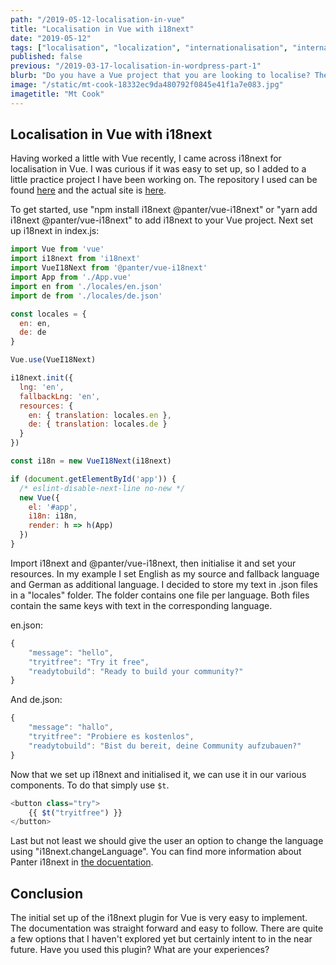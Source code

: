 ```yaml
---
path: "/2019-05-12-localisation-in-vue"
title: "Localisation in Vue with i18next"
date: "2019-05-12"
tags: ["localisation", "localization", "internationalisation", "internationalization", "translation", "globalisation", "globalization", "challenges", "Vue"]
published: false
previous: "/2019-03-17-localisation-in-wordpress-part-1"
blurb: "Do you have a Vue project that you are looking to localise? Then this blog post may be of interest."
image: "/static/mt-cook-18332ec9da480792f0845e41f1a7e083.jpg"
imagetitle: "Mt Cook"
---
```


## Localisation in Vue with i18next

Having worked a little with Vue recently, I came across i18next for localisation in Vue. I was curious if it was easy to set up, so I added to a little practice project I have been working on. The repository I used can be found [here](https://github.com/cornelia-schulz/frontend-mentor-huddle-alternating-sections "here") and the actual site is [here](https://hopeful-knuth-d5f28e.netlify.com/ "here").

To get started, use "npm install i18next @panter/vue-i18next" or "yarn add i18next @panter/vue-i18next" to add i18next to your Vue project. Next set up i18next in index.js:

```javascript
import Vue from 'vue'
import i18next from 'i18next'
import VueI18Next from '@panter/vue-i18next'
import App from './App.vue'
import en from './locales/en.json'
import de from './locales/de.json'

const locales = {
  en: en,
  de: de
}

Vue.use(VueI18Next)

i18next.init({
  lng: 'en',
  fallbackLng: 'en',
  resources: {
    en: { translation: locales.en },
    de: { translation: locales.de }
  }
})

const i18n = new VueI18Next(i18next)

if (document.getElementById('app')) {
  /* eslint-disable-next-line no-new */
  new Vue({
    el: '#app',
    i18n: i18n,
    render: h => h(App)
  })
}
```

Import i18next and @panter/vue-i18next, then initialise it and set your resources. In my example I set English as my source and fallback language and German as additional language. I decided to store my text in .json files in a "locales" folder. The folder contains one file per language. Both files contain the same keys with text in the corresponding language.

en.json:

```javascript
{
    "message": "hello",
    "tryitfree": "Try it free",
    "readytobuild": "Ready to build your community?"
}
```

And de.json:

```javascript
{
    "message": "hallo",
    "tryitfree": "Probiere es kostenlos",
    "readytobuild": "Bist du bereit, deine Community aufzubauen?"
}
```

Now that we set up i18next and initialised it, we can use it in our various components. To do that simply use ```$t```.

```javascript
<button class="try">
    {{ $t("tryitfree") }}
</button>
```

Last but not least we should give the user an option to change the language using "i18next.changeLanguage". You can find more information about Panter i18next in [the docuentation](https://panter.github.io/vue-i18next/guide/started.html "the documentation").

## Conclusion

The initial set up of the i18next plugin for Vue is very easy to implement. The documentation was straight forward and easy to follow. There are quite a few options that I haven't explored yet but certainly intent to in the near future. Have you used this plugin? What are your experiences?